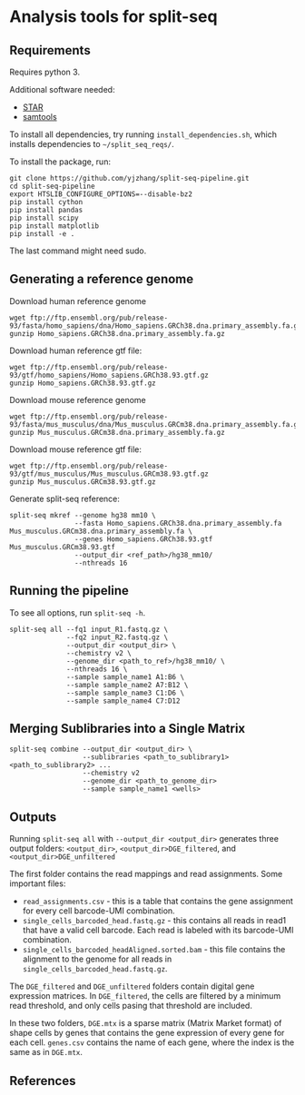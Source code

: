 # Analysis tools for split-seq

## Requirements

Requires python 3.

Additional software needed:

- [STAR](https://github.com/alexdobin/STAR)
- [samtools](https://github.com/samtools/samtools)

To install all dependencies, try running `install_dependencies.sh`, which installs dependencies to `~/split_seq_reqs/`.

To install the package, run:

```
git clone https://github.com/yjzhang/split-seq-pipeline.git
cd split-seq-pipeline
export HTSLIB_CONFIGURE_OPTIONS=--disable-bz2
pip install cython
pip install pandas
pip install scipy
pip install matplotlib
pip install -e .
```

The last command might need sudo.

## Generating a reference genome
Download human reference genome<br>
~~~~
wget ftp://ftp.ensembl.org/pub/release-93/fasta/homo_sapiens/dna/Homo_sapiens.GRCh38.dna.primary_assembly.fa.gz
gunzip Homo_sapiens.GRCh38.dna.primary_assembly.fa.gz
~~~~
Download human reference gtf file:<br>
~~~~
wget ftp://ftp.ensembl.org/pub/release-93/gtf/homo_sapiens/Homo_sapiens.GRCh38.93.gtf.gz
gunzip Homo_sapiens.GRCh38.93.gtf.gz
~~~~
Download mouse reference genome<br>
~~~~
wget ftp://ftp.ensembl.org/pub/release-93/fasta/mus_musculus/dna/Mus_musculus.GRCm38.dna.primary_assembly.fa.gz
gunzip Mus_musculus.GRCm38.dna.primary_assembly.fa.gz
~~~~

Download mouse reference gtf file:<br>
~~~~
wget ftp://ftp.ensembl.org/pub/release-93/gtf/mus_musculus/Mus_musculus.GRCm38.93.gtf.gz
gunzip Mus_musculus.GRCm38.93.gtf.gz
~~~~

Generate split-seq reference:
~~~~
split-seq mkref --genome hg38 mm10 \
                --fasta Homo_sapiens.GRCh38.dna.primary_assembly.fa Mus_musculus.GRCm38.dna.primary_assembly.fa \
                --genes Homo_sapiens.GRCh38.93.gtf Mus_musculus.GRCm38.93.gtf 
                --output_dir <ref_path>/hg38_mm10/ 
                --nthreads 16
~~~~


## Running the pipeline

To see all options, run `split-seq -h`.

~~~~
split-seq all --fq1 input_R1.fastq.gz \
              --fq2 input_R2.fastq.gz \
              --output_dir <output_dir> \
              --chemistry v2 \
              --genome_dir <path_to_ref>/hg38_mm10/ \
              --nthreads 16 \
              --sample sample_name1 A1:B6 \
              --sample sample_name2 A7:B12 \
              --sample sample_name3 C1:D6 \
              --sample sample_name4 C7:D12
~~~~

## Merging Sublibraries into a Single Matrix

~~~~
split-seq combine --output_dir <output_dir> \
                  --sublibraries <path_to_sublibrary1> <path_to_sublibrary2> ...
                  --chemistry v2
                  --genome_dir <path_to_genome_dir>
                  --sample sample_name1 <wells>
~~~~

## Outputs

Running `split-seq all` with `--output_dir <output_dir>` generates three output folders: `<output_dir>`, `<output_dir>DGE_filtered`, and `<output_dir>DGE_unfiltered`

The first folder contains the read mappings and read assignments. Some important files:

- `read_assignments.csv` - this is a table that contains the gene assignment for every cell barcode-UMI combination.
- `single_cells_barcoded_head.fastq.gz` - this contains all reads in read1 that have a valid cell barcode. Each read is labeled with its barcode-UMI combination.
- `single_cells_barcoded_headAligned.sorted.bam` - this file contains the alignment to the genome for all reads in `single_cells_barcoded_head.fastq.gz`.

The `DGE_filtered` and `DGE_unfiltered` folders contain digital gene expression matrices. In `DGE_filtered`, the cells are filtered by a minimum read threshold, and only cells pasing that threshold are included.

In these two folders, `DGE.mtx` is a sparse matrix (Matrix Market format) of shape cells by genes that contains the gene expression of every gene for each cell. `genes.csv` contains the name of each gene, where the index is the same as in `DGE.mtx`.

## References
